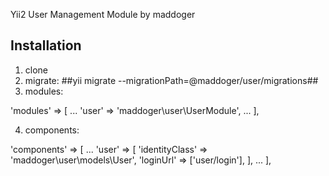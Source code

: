 Yii2 User Management Module by maddoger

## Installation

1) clone
2) migrate: ##yii migrate --migrationPath=@maddoger/user/migrations##
3) modules:

'modules' => [
		...
		'user' => 'maddoger\user\UserModule',
		...
	],

4) components:

'components' => [
		...
		'user' => [
			'identityClass' => 'maddoger\user\models\User',
			'loginUrl' => ['user/login'],
		],
		...
	],


